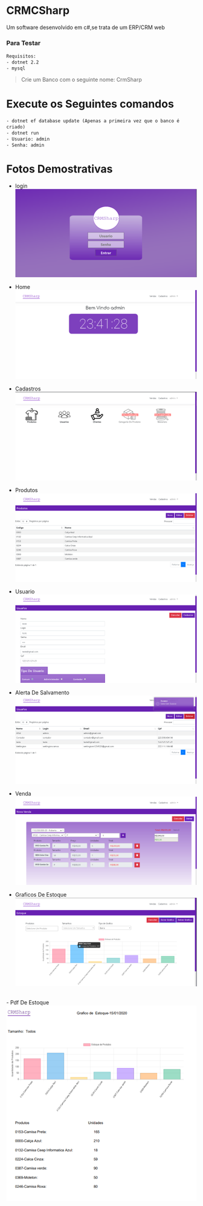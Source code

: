 # CRMCSharp
 Um software desenvolvido em c#,se trata de um ERP/CRM web
 ### Para Testar
    Requisitos:
    - dotnet 2.2
    - mysql
 > Crie um Banco com o seguinte nome: CrmSharp   

 # Execute os Seguintes comandos
    - dotnet ef database update (Apenas a primeira vez que o banco é criado)
    - dotnet run
    - Usuario: admin
    - Senha: admin
# Fotos Demostrativas

- login
<img src="Imagens/login.png" whidth="100"></img>

- Home
<img src="Imagens/home.png" whidth="100"></img>

- Cadastros
<img src="Imagens/cadastros.png" whidth="100"></img>

- Produtos
<img src="Imagens/produtos.png" whidth="100"></img>

- Usuario
<img src="Imagens/usuario.png" whidth="100"></img>

- Alerta De Salvamento
<img src="Imagens/salvo.png" whidth="100"></img>

- Venda
<img src="Imagens/venda.png" whidth="100"></img>

- Graficos De Estoque
<img src="Imagens/grafico.png" whidth="100"></img>
<br>
- Pdf De Estoque
<img src="Imagens/Pdf.png" whidth="100"></img>